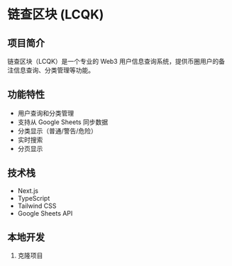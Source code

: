 # 链查区块 (LCQK)

## 项目简介
链查区块（LCQK）是一个专业的 Web3 用户信息查询系统，提供币圈用户的备注信息查询、分类管理等功能。

## 功能特性
- 用户查询和分类管理
- 支持从 Google Sheets 同步数据
- 分类显示（普通/警告/危险）
- 实时搜索
- 分页显示

## 技术栈
- Next.js
- TypeScript
- Tailwind CSS
- Google Sheets API

## 本地开发
1. 克隆项目
